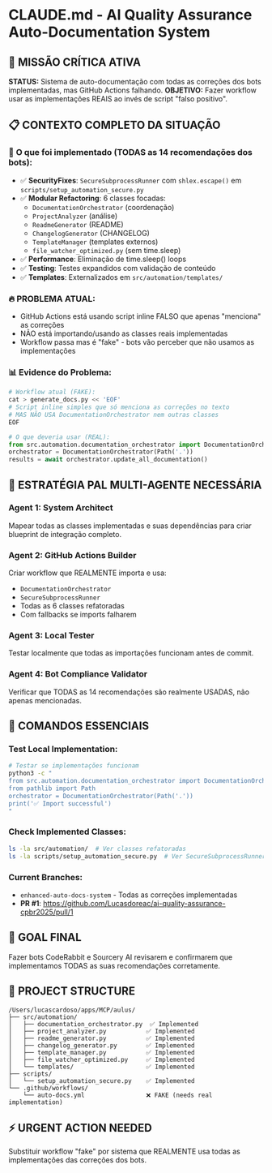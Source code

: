 # CLAUDE.md - AI Quality Assurance Auto-Documentation System

## 🚨 MISSÃO CRÍTICA ATIVA
**STATUS:** Sistema de auto-documentação com todas as correções dos bots implementadas, mas GitHub Actions falhando.
**OBJETIVO:** Fazer workflow usar as implementações REAIS ao invés de script "falso positivo".

## 📋 CONTEXTO COMPLETO DA SITUAÇÃO

### 🎯 **O que foi implementado (TODAS as 14 recomendações dos bots):**
- ✅ **SecurityFixes**: `SecureSubprocessRunner` com `shlex.escape()` em `scripts/setup_automation_secure.py`
- ✅ **Modular Refactoring**: 6 classes focadas:
  - `DocumentationOrchestrator` (coordenação)
  - `ProjectAnalyzer` (análise)
  - `ReadmeGenerator` (README)
  - `ChangelogGenerator` (CHANGELOG)
  - `TemplateManager` (templates externos)
  - `file_watcher_optimized.py` (sem time.sleep)
- ✅ **Performance**: Eliminação de time.sleep() loops
- ✅ **Testing**: Testes expandidos com validação de conteúdo
- ✅ **Templates**: Externalizados em `src/automation/templates/`

### 🔥 **PROBLEMA ATUAL:**
- GitHub Actions está usando script inline FALSO que apenas "menciona" as correções
- NÃO está importando/usando as classes reais implementadas
- Workflow passa mas é "fake" - bots vão perceber que não usamos as implementações

### 📊 **Evidence do Problema:**
```python
# Workflow atual (FAKE):
cat > generate_docs.py << 'EOF'
# Script inline simples que só menciona as correções no texto
# MAS NÃO USA DocumentationOrchestrator nem outras classes
EOF

# O que deveria usar (REAL):
from src.automation.documentation_orchestrator import DocumentationOrchestrator
orchestrator = DocumentationOrchestrator(Path('.'))
results = await orchestrator.update_all_documentation()
```

## 🎯 ESTRATÉGIA PAL MULTI-AGENTE NECESSÁRIA

### **Agent 1: System Architect**
Mapear todas as classes implementadas e suas dependências para criar blueprint de integração completo.

### **Agent 2: GitHub Actions Builder** 
Criar workflow que REALMENTE importa e usa:
- `DocumentationOrchestrator`
- `SecureSubprocessRunner` 
- Todas as 6 classes refatoradas
- Com fallbacks se imports falharem

### **Agent 3: Local Tester**
Testar localmente que todas as importações funcionam antes de commit.

### **Agent 4: Bot Compliance Validator**
Verificar que TODAS as 14 recomendações são realmente USADAS, não apenas mencionadas.

## 🔧 COMANDOS ESSENCIAIS

### **Test Local Implementation:**
```bash
# Testar se implementações funcionam
python3 -c "
from src.automation.documentation_orchestrator import DocumentationOrchestrator
from pathlib import Path
orchestrator = DocumentationOrchestrator(Path('.'))
print('✅ Import successful')
"
```

### **Check Implemented Classes:**
```bash
ls -la src/automation/  # Ver classes refatoradas
ls -la scripts/setup_automation_secure.py  # Ver SecureSubprocessRunner
```

### **Current Branches:**
- `enhanced-auto-docs-system` - Todas as correções implementadas
- **PR #1**: https://github.com/Lucasdoreac/ai-quality-assurance-cpbr2025/pull/1

## 🚀 GOAL FINAL
Fazer bots CodeRabbit e Sourcery AI revisarem e confirmarem que implementamos TODAS as suas recomendações corretamente.

## 📁 PROJECT STRUCTURE
```
/Users/lucascardoso/apps/MCP/aulus/
├── src/automation/
│   ├── documentation_orchestrator.py  ✅ Implemented
│   ├── project_analyzer.py           ✅ Implemented  
│   ├── readme_generator.py           ✅ Implemented
│   ├── changelog_generator.py        ✅ Implemented
│   ├── template_manager.py           ✅ Implemented
│   ├── file_watcher_optimized.py     ✅ Implemented
│   └── templates/                    ✅ Implemented
├── scripts/
│   └── setup_automation_secure.py    ✅ Implemented
└── .github/workflows/
    └── auto-docs.yml                 ❌ FAKE (needs real implementation)
```

## ⚡ URGENT ACTION NEEDED
Substituir workflow "fake" por sistema que REALMENTE usa todas as implementações das correções dos bots.